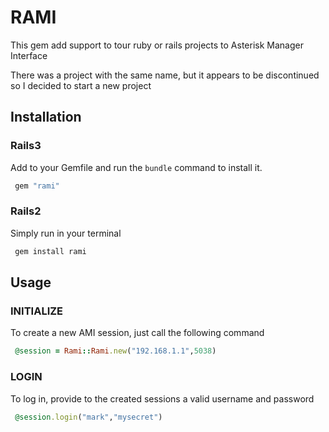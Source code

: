 # RAMI

This gem add support to tour ruby or rails projects to Asterisk Manager Interface

There was a project with the same name, but it appears to be discontinued so I decided to start a new project

## Installation

### Rails3

Add to your Gemfile and run the `bundle` command to install it.

```ruby
 gem "rami"
```

### Rails2

Simply run in your terminal

```ruby
 gem install rami
```

## Usage

### INITIALIZE

To create a new AMI session, just call the following command

```ruby
 @session = Rami::Rami.new("192.168.1.1",5038)
```

### LOGIN

To log in, provide to the created sessions a valid username and password 

```ruby
 @session.login("mark","mysecret")
```
